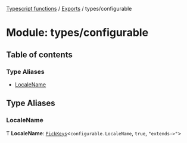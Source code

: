 [Typescript functions](../index.md) / [Exports](../modules.md) / types/configurable

# Module: types/configurable

## Table of contents

### Type Aliases

- [LocaleName](types_configurable.md#localename)

## Type Aliases

### LocaleName

Ƭ **LocaleName**: [`PickKeys`](types_object.md#pickkeys)<`configurable.LocaleName`, ``true``, ``"extends->"``\>
